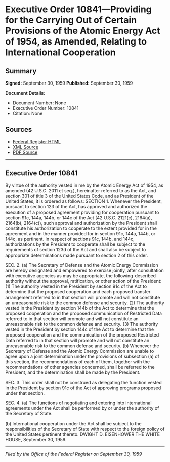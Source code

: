 # Executive Order 10841—Providing for the Carrying Out of Certain Provisions of the Atomic Energy Act of 1954, as Amended, Relating to International Cooperation

## Summary

**Signed:** September 30, 1959
**Published:** September 30, 1959

**Document Details:**
- Document Number: None
- Executive Order Number: 10841
- Citation: None

## Sources
- [Federal Register HTML](https://www.presidency.ucsb.edu/documents/executive-order-10841-providing-for-the-carrying-out-certain-provisions-the-atomic-energy)
- [XML Source](None)
- [PDF Source](None)

---

## Executive Order 10841

By virtue of the authority vested in me by the Atomic Energy Act of 1954, as amended (42 U.S.C. 2011 et seq.), hereinafter referred to as the Act, and section 301 of title 3 of the United States Code, and as President of the United States, it is ordered as follows:
SECTION 1. Whenever the President, pursuant to section 123 of the Act, has approved and authorized the execution of a proposed agreement providing for cooperation pursuant to section 91c, 144a, 144b, or 144c of the Act (42 U.S.C. 2121(c), 2164(a), 2164(b), 2164(c)), such approval and authorization by the President shall constitute his authorization to cooperate to the extent provided for in the agreement and in the manner provided for in section 91c, 144a, 144b, or 144c, as pertinent. In respect of sections 91c, 144b, and 144c, authorizations by the President to cooperate shall be subject to the requirements of section 123d of the Act and shall also be subject to appropriate determinations made pursuant to section 2 of this order.

SEC. 2. (a) The Secretary of Defense and the Atomic Energy Commission are hereby designated and empowered to exercise jointly, after consultation with executive agencies as may be appropriate, the following-described authority without the approval, ratification, or other action of the President:
    (1) The authority vested in the President by section 91c of the Act to determine that the proposed cooperation and each proposed transfer arrangement referred to in that section will promote and will not constitute an unreasonable risk to the common defense and security.
    (2) The authority vested in the President by section 144b of the Act to determine that the proposed cooperation and the proposed communication of Restricted Data referred to in that section will promote and will not constitute an unreasonable risk to the common defense and security.
    (3) The authority vested in the President by section 144c of the Act to determine that the proposed cooperation and the communication of the proposed Restricted Data referred to in that section will promote and will not constitute an unreasonable risk to the common defense and security.
(b) Whenever the Secretary of Defense and the Atomic Energy Commission are unable to agree upon a joint determination under the provisions of subsection (a) of this section, the recommendations of each of them, together with the recommendations of other agencies concerned, shall be referred to the President, and the determination shall be made by the President.

SEC. 3. This order shall not be construed as delegating the function vested in the President by section 91c of the Act of approving programs proposed under that section.

SEC. 4. (a) The functions of negotiating and entering into international agreements under the Act shall be performed by or under the authority of the Secretary of State.

(b) International cooperation under the Act shall be subject to the responsibilities of the Secretary of State with respect to the foreign policy of the United States pertinent thereto.
DWIGHT D. EISENHOWER
THE WHITE HOUSE,
September 30, 1959.

---

*Filed by the Office of the Federal Register on September 30, 1959*

